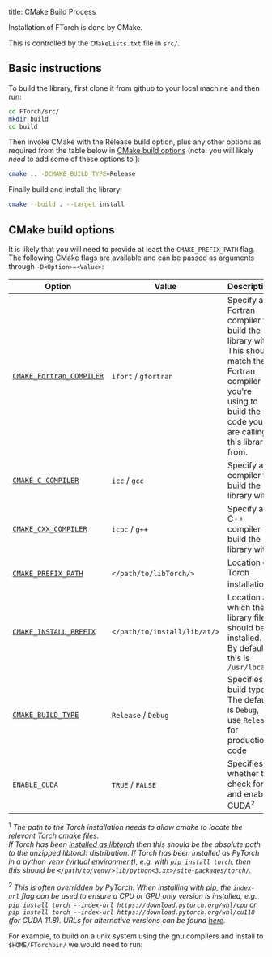 title: CMake Build Process

Installation of FTorch is done by CMake.

This is controlled by the `CMakeLists.txt` file in `src/`.

## Basic instructions

To build the library, first clone it from github to your local machine and then run:
```bash
cd FTorch/src/
mkdir build
cd build
```

Then invoke CMake with the Release build option, plus any other options as required
from the table below in [CMake build options](#cmake-build-options)
(note: you will likely _need_ to add some of these options to ):
```bash
cmake .. -DCMAKE_BUILD_TYPE=Release
```

Finally build and install the library:
```bash
cmake --build . --target install
```

## CMake build options

It is likely that you will need to provide at least the `CMAKE_PREFIX_PATH` flag.  
The following CMake flags are available and can be passed as arguments through `-D<Option>=<Value>`:

| Option                                                                                            | Value                        | Description                                                   |
| ------------------------------------------------------------------------------------------------- | ---------------------------- | --------------------------------------------------------------|
| [`CMAKE_Fortran_COMPILER`](https://cmake.org/cmake/help/latest/variable/CMAKE_LANG_COMPILER.html) | `ifort` / `gfortran`         | Specify a Fortran compiler to build the library with. This should match the Fortran compiler you're using to build the code you are calling this library from.        |
| [`CMAKE_C_COMPILER`](https://cmake.org/cmake/help/latest/variable/CMAKE_LANG_COMPILER.html)       | `icc` / `gcc`                | Specify a C compiler to build the library with                |
| [`CMAKE_CXX_COMPILER`](https://cmake.org/cmake/help/latest/variable/CMAKE_LANG_COMPILER.html)     | `icpc` / `g++`               | Specify a C++ compiler to build the library with              |
| [`CMAKE_PREFIX_PATH`](https://cmake.org/cmake/help/latest/variable/CMAKE_PREFIX_PATH.html)        | `</path/to/libTorch/>`       | Location of Torch installation<sup>1</sup>                    |
| [`CMAKE_INSTALL_PREFIX`](https://cmake.org/cmake/help/latest/variable/CMAKE_INSTALL_PREFIX.html)  | `</path/to/install/lib/at/>` | Location at which the library files should be installed. By default this is `/usr/local` |
| [`CMAKE_BUILD_TYPE`](https://cmake.org/cmake/help/latest/variable/CMAKE_BUILD_TYPE.html)          | `Release` / `Debug`          | Specifies build type. The default is `Debug`, use `Release` for production code|
| `ENABLE_CUDA`                                                                                     | `TRUE` / `FALSE`             | Specifies whether to check for and enable CUDA<sup>2</sup> |


<sup>1</sup> _The path to the Torch installation needs to allow cmake to locate the relevant Torch cmake files.  
      If Torch has been [installed as libtorch](https://pytorch.org/cppdocs/installing.html)
      then this should be the absolute path to the unzipped libtorch distribution.
      If Torch has been installed as PyTorch in a python [venv (virtual environment)](https://docs.python.org/3/library/venv.html),
      e.g. with `pip install torch`, then this should be `</path/to/venv/>lib/python<3.xx>/site-packages/torch/`._

<sup>2</sup> _This is often overridden by PyTorch. When installing with pip, the `index-url` flag can be used to ensure a CPU or GPU only version is installed, e.g.
      `pip install torch --index-url https://download.pytorch.org/whl/cpu`
      or
      `pip install torch --index-url https://download.pytorch.org/whl/cu118`
      (for CUDA 11.8). URLs for alternative versions can be found [here](https://pytorch.org/get-started/locally/)._

For example, to build on a unix system using the gnu compilers and install to `$HOME/FTorchbin/`
we would need to run:
```

```

